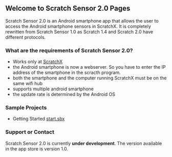 ## Welcome to Scratch Sensor 2.0 Pages

Scratch Sensor 2.0 is an Android smartphone app that allows the user to access the Android smartphone sensors in ScratchX. It is completely rewritten from Scratch Sensor 1.0 as Scratch 1.4 and Scratch 2.0 have different protocols.

### What are the requirements of Scratch Sensor 2.0?

- Works only at [ScratchX](http://scratchx.org)
- the Android smartphone is now a webserver. So you have to enter the IP address of the smartphone in the scracth program.
- both the smartphone and the computer running ScratchX must be on the same wifi hub
- supports multiple android smartphone
- the update rate is determined by the Android OS

### Sample Projects

* Getting Started [start.sbx](http://scratchx.org/?url=https://emantpl.github.io/scratch-sensor-2.0/start.sbx)

### Support or Contact

Scratch Sensor 2.0 is currently **under development**. The version available in the app store is version 1.0.
